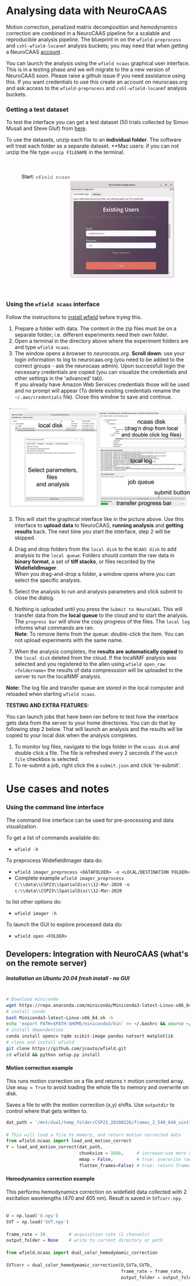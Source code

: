 # Analysing data with NeuroCAAS

Motion correction, penalized matrix decomposition and hemodynamics correction are combined in a NeuroCAAS pipeline for a scalable and reproducible analysis pipeline.
The blueprint in on the ``wfield-preprocess`` and ``cshl-wfield-locanmf`` analysis buckets; you may need that when getting a NeuroCAAS [account](http://neurocaas.org) .

You can launch the analysis using the ``wfield ncaas`` graphical user interface. This is in a testing phase and we will migrate to the a new version of NeuroCAAS soon. Please raise a github issue if you need assistance using this.
If you want credentials to use this create an account on neurocaas.org and ask access to the ``wfield-preprocess`` and ``cshl-wfield-locanmf`` analysis buckets. 

### Getting a test dataset
To test the interface you can get a test dataset (50 trials collected by Simon Musall and Steve Gluf) from [here](https://drive.google.com/drive/folders/1ZKNaiLiJDp9b97PzT5mEP_Tdf2mCxKLm?usp=sharing). <br />

To use the datasets, unzip each file to an **individual folder**. The software will treat each folder as a separate dataset. **Mac users: if you can not unzip the file type ``unzip FILENAME`` in the terminal.

![picture](images/ncaas_gui_walkthrough.gif)

### Using the ``wfield ncaas`` interface

Follow the instructions to [install wfield](https://github.com/jcouto/wfield/tree/dev#installation) before trying this.

1. Prepare a folder with data. The content in the zip files must be on a separate folder; i.e. different experiments need their own folder.
2. Open a terminal in the directory above where the experiment folders are and type ``wfield ncaas``. 
3. The window opens a browser to _neurocaas.org_. **Scroll down**: use your login information to log to neurocaas.org (you need to be added to the correct groups - ask the neurocaas admin). Upon successfull login the necessary credentials are copied (you can visualize the credentials and other settings in the 'advanced' tab). <br /> If you already have Amazon Web Services credentials those will be used and no prompt will appear (To delete existing credentials rename the ``~/.aws/credentials`` file). Close this window to save and continue.

![picture](images/ncaas_gui_labeled.png)

3. This will start the graphical interface like in the picture above. Use this interface to **upload data** to NeuroCAAS, **running analysis** and **getting results** back. The next time you start the interface, step 2 will be skipped.

4. Drag and drop folders from the ``local disk`` to the ``NCAAS disk`` to add analysis to the ``local queue``. Folders should contain the raw data in **binary format**, a set of **tiff stacks**, or files recorded by the **WidefieldImager**. <br /> When you drag-and-drop a folder, a window opens where you can select the specific analysis.

5. Select the analysis to run and analysis parameters and click submit to close the dialog.

6. Nothing is uploaded until you press the ``Submit to NeuroCAAS``. This will transfer data from the **local queue** to the cloud and to start the analysis. The ``progress bar`` will show the copy progress of the files. The ``local log`` informs what commands are ran. <br />**Note**: To remove items from the queue: _double-click_ the item. You can not upload experiments with the same name.  

6. When the analysis completes, the **results are automatically copied** to the ``local disk`` deleted from the cloud. If the locaNMF analysis was selected and you registered to the allen using ``wfield open_raw <foldername>`` the results of data compresssion will be uploaded to the server to run the localNMF analysis.


**Note:** The log file and transfer queue are stored in the local computer and reloaded when starting ``wfield ncaas``.


**TESTING AND EXTRA FEATURES:**

You can launch jobs that have been ran before to test how the interface gets data from the server to your home directories. You can do that by following step 2 below. That will launch an analysis and the results will be copied to your local disk when the analysis completes.

1. To monitor log files, navigate to the logs folder in the ``ncaas disk`` and double click a file. The file is refreshed every 2 seconds if the ``watch file`` checkbox is selected.
2. To re-submit a job, right click the a ``submit.json`` and click 're-submit'.



# Use cases and notes

### Using the command line interface

The command line interface can be used for pre-processing and data visualization.

To get a list of commands available do:

- `wfield -h`

To preprocess WidefieldImager data do:

- `wfield imager_preprocess <DATAFOLDER> -o <LOCAL/DESTINATION FOLDER>`
- Complete example `wfield imager_preprocess C:\\data\\CSP23\\SpatialDisc\\12-Mar-2020 -o c:\\data\\CSP23\\SpatialDisc\\12-Mar-2020`


to list other options do:

- `wfield imager -h`

To launch the GUI to explore processed data do:

- `wfield open <FOLDER>`


## Developers: Integration with NeuroCAAS (what's on the remote server) 

##### Installation on Ubuntu 20.04 fresh install - no GUI 

```bash

# Download miniconda
wget https://repo.anaconda.com/miniconda/Miniconda3-latest-Linux-x86_64.sh
# install conda
bash Miniconda3-latest-Linux-x86_64.sh -b
echo 'export PATH=$PATH:$HOME/miniconda3/bin' >> ~/.bashrc && source ~/.bashrc
# install dependencies
conda install opencv tqdm scikit-image pandas natsort matplotlib
# clone and install wfield
git clone https://github.com/jcouto/wfield.git
cd wfield && python setup.py install
```
#### Motion correction example

This runs motion correction on a file and returns ``Y`` motion corrected array.
Use ``mmap = True`` to avoid loading the whole file to memory and overwrite on disk.

Saves a file to with the motion correction (x,y) shifts. Use `outputdir` to control where that gets written to.

```python
dat_path = '/mnt/dual/temp_folder/CSP23_20200226/frames_2_540_640_uint16.dat'

# This will load a file to memory, and return motion corrected data
from wfield.ncaas import load_and_motion_correct 
Y = load_and_motion_correct(dat_path,
                            chunksize = 1048,     # increase:use more memory
                            mmap = False,         # true: overwrite raw
                            flatten_frames=False) # true: return frames and channels as single dimension
```

#### Hemodynamics correction example

This performs hemodynamics correction on widefield data collected with 2 excitation wavelengths (470 and 405 nm). Result is saved in `SVTcorr.npy`.

```python

U = np.load('U.npy')
SVT = np.load('SVT.npy')

frame_rate = 30.        # acquisition rate (2 channels)
output_folder = None    # write to current directory or path

from wfield.ncaas import dual_color_hemodymamic_correction

SVTcorr = dual_color_hemodymamic_correction(U,SVTa,SVTb,
                                            frame_rate = frame_rate, 
                                            output_folder = output_folder);
					    
```